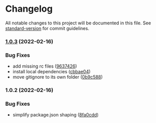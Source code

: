 # Changelog

All notable changes to this project will be documented in this file. See [standard-version](https://github.com/conventional-changelog/standard-version) for commit guidelines.

### [1.0.3](https://github.com-bitio/bitIO/create-typescript-project/compare/v1.0.2...v1.0.3) (2022-02-16)


### Bug Fixes

* add missing rc files ([9637426](https://github.com-bitio/bitIO/create-typescript-project/commit/963742600c6fdd6f66a37fed1bfa9456b8a271b2))
* install local dependencies ([cbbae04](https://github.com-bitio/bitIO/create-typescript-project/commit/cbbae049d19ab74698481325a9ecfa95f76e53f7))
* move gitignore to its own folder ([0b9c588](https://github.com-bitio/bitIO/create-typescript-project/commit/0b9c58853a999601a55fb79202f81904f39ad1b3))

### 1.0.2 (2022-02-16)


### Bug Fixes

* simplify package.json shaping ([8fa0cdd](https://github.com-bitio/bitIO/create-typescript-project/commit/8fa0cdd6005f638148f0376ae413b3b68bd924e3))
